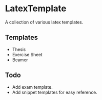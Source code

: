 # LatexTemplate
A collection of various latex templates.

## Templates
- Thesis
- Exercise Sheet
- Beamer

## Todo
- Add exam template.
- Add snippet templates for easy reference.
